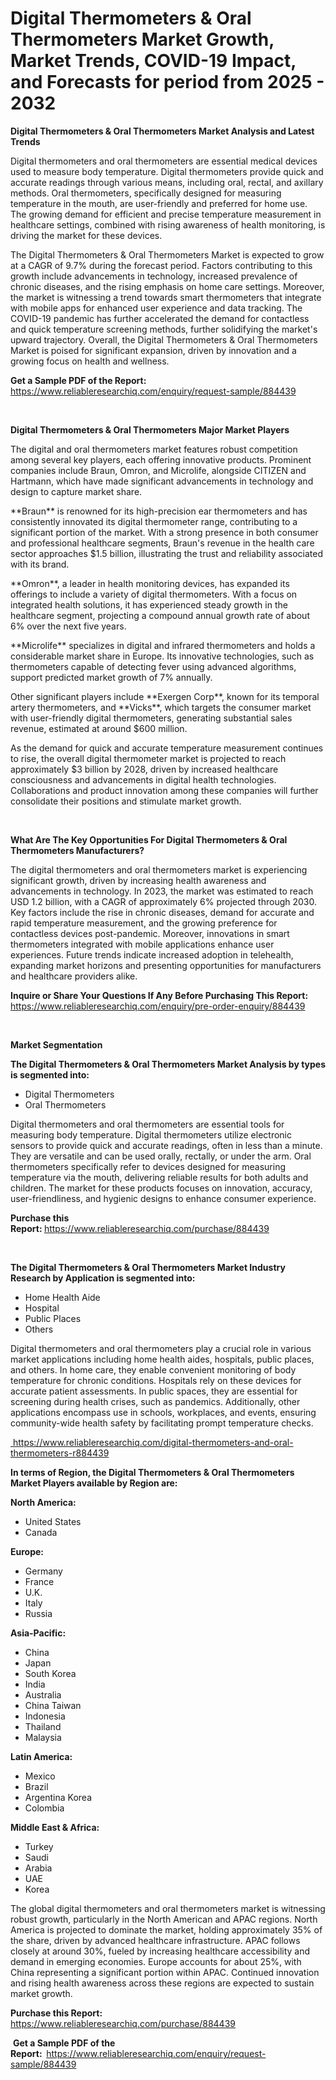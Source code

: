<p><h1>Digital Thermometers & Oral Thermometers Market Growth, Market Trends, COVID-19 Impact, and Forecasts for period from 2025 - 2032</h1></p><p><strong>Digital Thermometers & Oral Thermometers Market Analysis and Latest Trends</strong></p>
<p><p>Digital thermometers and oral thermometers are essential medical devices used to measure body temperature. Digital thermometers provide quick and accurate readings through various means, including oral, rectal, and axillary methods. Oral thermometers, specifically designed for measuring temperature in the mouth, are user-friendly and preferred for home use. The growing demand for efficient and precise temperature measurement in healthcare settings, combined with rising awareness of health monitoring, is driving the market for these devices. </p><p>The Digital Thermometers & Oral Thermometers Market is expected to grow at a CAGR of 9.7% during the forecast period. Factors contributing to this growth include advancements in technology, increased prevalence of chronic diseases, and the rising emphasis on home care settings. Moreover, the market is witnessing a trend towards smart thermometers that integrate with mobile apps for enhanced user experience and data tracking. The COVID-19 pandemic has further accelerated the demand for contactless and quick temperature screening methods, further solidifying the market's upward trajectory. Overall, the Digital Thermometers & Oral Thermometers Market is poised for significant expansion, driven by innovation and a growing focus on health and wellness.</p></p>
<p><strong>Get a Sample PDF of the Report:&nbsp;</strong> <a href="https://www.reliableresearchiq.com/enquiry/request-sample/884439?utm_campaign=2277&utm_medium=2&utm_source=Github&utm_content=ia&utm_term=14042025&utm_id=digital-thermometers-oral-thermometers">https://www.reliableresearchiq.com/enquiry/request-sample/884439</a></p>
<p>&nbsp;</p>
<p><strong>Digital Thermometers & Oral Thermometers Major Market Players</strong></p>
<p><p>The digital and oral thermometers market features robust competition among several key players, each offering innovative products. Prominent companies include Braun, Omron, and Microlife, alongside CITIZEN and Hartmann, which have made significant advancements in technology and design to capture market share.</p><p>**Braun** is renowned for its high-precision ear thermometers and has consistently innovated its digital thermometer range, contributing to a significant portion of the market. With a strong presence in both consumer and professional healthcare segments, Braun's revenue in the health care sector approaches $1.5 billion, illustrating the trust and reliability associated with its brand.</p><p>**Omron**, a leader in health monitoring devices, has expanded its offerings to include a variety of digital thermometers. With a focus on integrated health solutions, it has experienced steady growth in the healthcare segment, projecting a compound annual growth rate of about 6% over the next five years.</p><p>**Microlife** specializes in digital and infrared thermometers and holds a considerable market share in Europe. Its innovative technologies, such as thermometers capable of detecting fever using advanced algorithms, support predicted market growth of 7% annually.</p><p>Other significant players include **Exergen Corp**, known for its temporal artery thermometers, and **Vicks**, which targets the consumer market with user-friendly digital thermometers, generating substantial sales revenue, estimated at around $600 million.</p><p>As the demand for quick and accurate temperature measurement continues to rise, the overall digital thermometer market is projected to reach approximately $3 billion by 2028, driven by increased healthcare consciousness and advancements in digital health technologies. Collaborations and product innovation among these companies will further consolidate their positions and stimulate market growth.</p></p>
<p>&nbsp;</p>
<p><strong>What Are The Key Opportunities For Digital Thermometers & Oral Thermometers Manufacturers?</strong></p>
<p><p>The digital thermometers and oral thermometers market is experiencing significant growth, driven by increasing health awareness and advancements in technology. In 2023, the market was estimated to reach USD 1.2 billion, with a CAGR of approximately 6% projected through 2030. Key factors include the rise in chronic diseases, demand for accurate and rapid temperature measurement, and the growing preference for contactless devices post-pandemic. Moreover, innovations in smart thermometers integrated with mobile applications enhance user experiences. Future trends indicate increased adoption in telehealth, expanding market horizons and presenting opportunities for manufacturers and healthcare providers alike.</p></p>
<p><strong>Inquire or Share Your Questions If Any Before Purchasing This Report:</strong> <a href="https://www.reliableresearchiq.com/enquiry/pre-order-enquiry/884439?utm_campaign=2277&utm_medium=2&utm_source=Github&utm_content=ia&utm_term=14042025&utm_id=digital-thermometers-oral-thermometers">https://www.reliableresearchiq.com/enquiry/pre-order-enquiry/884439</a></p>
<p>&nbsp;</p>
<p><strong>Market Segmentation</strong></p>
<p><strong>The Digital Thermometers & Oral Thermometers Market Analysis by types is segmented into:</strong></p>
<p><ul><li>Digital Thermometers</li><li>Oral Thermometers</li></ul></p>
<p><p>Digital thermometers and oral thermometers are essential tools for measuring body temperature. Digital thermometers utilize electronic sensors to provide quick and accurate readings, often in less than a minute. They are versatile and can be used orally, rectally, or under the arm. Oral thermometers specifically refer to devices designed for measuring temperature via the mouth, delivering reliable results for both adults and children. The market for these products focuses on innovation, accuracy, user-friendliness, and hygienic designs to enhance consumer experience.</p></p>
<p><strong>Purchase this Report:&nbsp;</strong><a href="https://www.reliableresearchiq.com/purchase/884439?utm_campaign=2277&utm_medium=2&utm_source=Github&utm_content=ia&utm_term=14042025&utm_id=digital-thermometers-oral-thermometers">https://www.reliableresearchiq.com/purchase/884439</a></p>
<p>&nbsp;</p>
<p><strong>The Digital Thermometers & Oral Thermometers Market Industry Research by Application is segmented into:</strong></p>
<p><ul><li>Home Health Aide</li><li>Hospital</li><li>Public Places</li><li>Others</li></ul></p>
<p><p>Digital thermometers and oral thermometers play a crucial role in various market applications including home health aides, hospitals, public places, and others. In home care, they enable convenient monitoring of body temperature for chronic conditions. Hospitals rely on these devices for accurate patient assessments. In public spaces, they are essential for screening during health crises, such as pandemics. Additionally, other applications encompass use in schools, workplaces, and events, ensuring community-wide health safety by facilitating prompt temperature checks.</p></p>
<p><a href="https://www.reliableresearchiq.com/digital-thermometers-and-oral-thermometers-r884439?utm_campaign=2277&utm_medium=2&utm_source=Github&utm_content=ia&utm_term=14042025&utm_id=digital-thermometers-oral-thermometers">&nbsp;https://www.reliableresearchiq.com/digital-thermometers-and-oral-thermometers-r884439</a></p>
<p><strong>In terms of Region, the Digital Thermometers & Oral Thermometers Market Players available by Region are:</strong></p>
<p>
    <p> <strong> North America: </strong>
        <ul>
            <li>United States</li>
            <li>Canada</li>
        </ul>
        </p> 
    <p> <strong> Europe: </strong>
        <ul>
            <li>Germany</li>
            <li>France</li>
            <li>U.K.</li>
            <li>Italy</li>
            <li>Russia</li>
        </ul>
        </p> 
    <p> <strong> Asia-Pacific: </strong>
        <ul>
            <li>China</li>
            <li>Japan</li>
            <li>South Korea</li>
            <li>India</li>
            <li>Australia</li>
            <li>China Taiwan</li>
            <li>Indonesia</li>
            <li>Thailand</li>
            <li>Malaysia</li>
        </ul>
        </p> 
    <p> <strong> Latin America: </strong>
        <ul>
            <li>Mexico</li>
            <li>Brazil</li>
            <li>Argentina Korea</li>
            <li>Colombia</li>
        </ul>
        </p> 
    <p> <strong> Middle East & Africa: </strong>
        <ul>
            <li>Turkey</li>
            <li>Saudi</li>
            <li>Arabia</li>
            <li>UAE</li>
            <li>Korea</li>
        </ul>
    </p>
    </p>
<p><p>The global digital thermometers and oral thermometers market is witnessing robust growth, particularly in the North American and APAC regions. North America is projected to dominate the market, holding approximately 35% of the share, driven by advanced healthcare infrastructure. APAC follows closely at around 30%, fueled by increasing healthcare accessibility and demand in emerging economies. Europe accounts for about 25%, with China representing a significant portion within APAC. Continued innovation and rising health awareness across these regions are expected to sustain market growth.</p></p>
<p><strong>Purchase this Report: </strong><a href="https://www.reliableresearchiq.com/purchase/884439?utm_campaign=2277&utm_medium=2&utm_source=Github&utm_content=ia&utm_term=14042025&utm_id=digital-thermometers-oral-thermometers">https://www.reliableresearchiq.com/purchase/884439</a></p>
<p>&nbsp;<strong>Get a Sample PDF of the Report:&nbsp;&nbsp;</strong><a href="https://www.reliableresearchiq.com/enquiry/request-sample/884439?utm_campaign=2277&utm_medium=2&utm_source=Github&utm_content=ia&utm_term=14042025&utm_id=digital-thermometers-oral-thermometers">https://www.reliableresearchiq.com/enquiry/request-sample/884439</a></p>
<p><strong></strong></p>
<p><p></p><p></p><p></p></p>